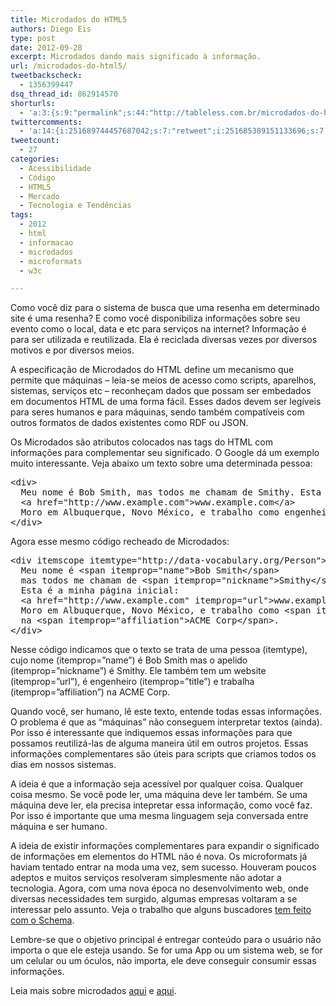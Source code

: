 ```yaml
---
title: Microdados do HTML5
authors: Diego Eis
type: post
date: 2012-09-28
excerpt: Microdados dando mais significado à informação.
url: /microdados-do-html5/
tweetbackscheck:
  - 1356399447
dsq_thread_id: 862914570
shorturls:
  - 'a:3:{s:9:"permalink";s:44:"http://tableless.com.br/microdados-do-html5/";s:7:"tinyurl";s:26:"http://tinyurl.com/8j3peck";s:4:"isgd";s:19:"http://is.gd/0OEuse";}'
twittercomments:
  - 'a:14:{i:251689744457687042;s:7:"retweet";i:251685389151133696;s:7:"retweet";i:251682302214684672;s:7:"retweet";i:251676492902301696;s:7:"retweet";i:251675529323884544;s:7:"retweet";i:258581364012638208;s:7:"retweet";i:258575924121976832;s:7:"retweet";i:258572990294396928;s:7:"retweet";i:258572886795759616;s:7:"retweet";i:258572146769543168;s:7:"retweet";i:263273144754769920;s:7:"retweet";i:265440415480688640;s:7:"retweet";i:274143690455388161;s:7:"retweet";i:274141410918297601;s:7:"retweet";}'
tweetcount:
  - 27
categories:
  - Acessibilidade
  - Código
  - HTML5
  - Mercado
  - Tecnologia e Tendências
tags:
  - 2012
  - html
  - informacao
  - microdados
  - microformats
  - w3c

---
```

Como você diz para o sistema de busca que uma resenha em determinado site é uma resenha? E como você disponibiliza informações sobre seu evento como o local, data e etc para serviços na internet? Informação é para ser utilizada e reutilizada. Ela é reciclada diversas vezes por diversos motivos e por diversos meios. 

A especificação de Microdados do HTML define um mecanismo que permite que máquinas &#8211; leia-se meios de acesso como scripts, aparelhos, sistemas, serviços etc &#8211; reconheçam dados que possam ser embedados em documentos HTML de uma forma fácil. Esses dados devem ser legíveis para seres humanos e para máquinas, sendo também compatíveis com outros formatos de dados existentes como RDF ou JSON.

Os Microdados são atributos colocados nas tags do HTML com informações para complementar seu significado. O Google dá um exemplo muito interessante. Veja abaixo um texto sobre uma determinada pessoa: 

<pre class="lang-html">&lt;div&gt; 
  Meu nome é Bob Smith, mas todos me chamam de Smithy. Esta é a minha página inicial:
  &lt;a href="http://www.example.com"&gt;www.example.com&lt;/a&gt;
  Moro em Albuquerque, Novo México, e trabalho como engenheiro na ACME Corp.
&lt;/div&gt;
</pre>

Agora esse mesmo código recheado de Microdados:

<pre class="lang-html">&lt;div itemscope itemtype="http://data-vocabulary.org/Person"&gt;
  Meu nome é &lt;span itemprop="name"&gt;Bob Smith&lt;/span&gt; 
  mas todos me chamam de &lt;span itemprop="nickname"&gt;Smithy&lt;/span&gt;.
  Esta é a minha página inicial:
  &lt;a href="http://www.example.com" itemprop="url"&gt;www.example.com&lt;/a&gt;
  Moro em Albuquerque, Novo México, e trabalho como &lt;span itemprop="title"&gt;engenheiro&lt;/span&gt;
  na &lt;span itemprop="affiliation"&gt;ACME Corp&lt;/span&gt;.
&lt;/div&gt;
</pre>

Nesse código indicamos que o texto se trata de uma pessoa (itemtype), cujo nome (itemprop=&#8221;name&#8221;) é Bob Smith mas o apelido (itemprop=&#8221;nickname&#8221;) é Smithy. Ele também tem um website (itemprop=&#8221;url&#8221;), é engenheiro (itemprop=&#8221;title&#8221;) e trabalha (itemprop=&#8221;affiliation&#8221;) na ACME Corp.

Quando você, ser humano, lê este texto, entende todas essas informações. O problema é que as &#8220;máquinas&#8221; não conseguem interpretar textos (ainda). Por isso é interessante que indiquemos essas informações para que possamos reutilizá-las de alguma maneira útil em outros projetos. Essas informações complementares são úteis para scripts que criamos todos os dias em nossos sistemas.

A ideia é que a informação seja acessível por qualquer coisa. Qualquer coisa mesmo. Se você pode ler, uma máquina deve ler também. Se uma máquina deve ler, ela precisa intepretar essa informação, como você faz. Por isso é importante que uma mesma linguagem seja conversada entre máquina e ser humano. 

A ideia de existir informações complementares para expandir o significado de informações em elementos do HTML não é nova. Os microformats já haviam tentado entrar na moda uma vez, sem sucesso. Houveram poucos adeptos e muitos serviços resolveram simplesmente não adotar a tecnologia. Agora, com uma nova época no desenvolvimento web, onde diversas necessidades tem surgido, algumas empresas voltaram a se interessar pelo assunto. Veja o trabalho que alguns buscadores <a href=&#8221;http://tableless.com.br/schema-marcacao-de-dados-estruturados/&#8221;>tem feito com o Schema</a>. 

Lembre-se que o objetivo principal é entregar conteúdo para o usuário não importa o que ele esteja usando. Se for uma App ou um sistema web, se for um celular ou um óculos, não importa, ele deve conseguir consumir essas informações.

Leia mais sobre microdados [aqui][1] e [aqui][2].

 [1]: http://tableless.com.br/introducao-a-microdata-no-html5/
 [2]: http://tableless.com.br/schema-marcacao-de-dados-estruturados/